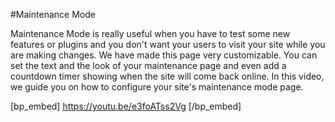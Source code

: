 #Maintenance Mode

Maintenance Mode is really useful when you have to test some new features or plugins and you don't want your users to visit your site while you are making changes. We have made this page very customizable. You can set the text and the look of your maintenance page and even add a countdown timer showing when the site will come back online. In this video, we guide you on how to configure your site's maintenance mode page.  

[bp_embed] https://youtu.be/e3foATss2Vg [/bp_embed]
